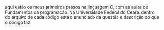 aqui estão os meus primeiros passos na linguagem C, com as aulas de Fundamentos da programação. Na Universidade Federal do Ceará.
dentro do arquivo de cada código está o enunciado da questão e descrição do que o codigo faz.